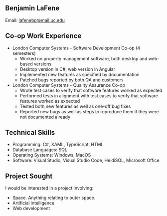 ## Benjamin LaFene

Email: lafenebp@mail.uc.edu

## Co-op Work Experience

* London Computer Systems - Software Development Co-op (4 semesters)
  * Worked on property management software, both desktop and web-based versions
  * Desktop version in C#, web version in Angular
  * Implemented new features as specified by documentation
  * Patched bugs reported by both QA and customers
* London Computer Systems - Quality Assurance Co-op
  * Wrote test cases to verify that software features worked as expected
  * Performed tests in alignment with test cases to verify that software features worked as expected
  * Tested both new features as well as one-off bug fixes
  * Reported new bugs as well as steps to reproduce them if they were not documented already
  

## Technical Skills
* Programming: C#, XAML, TypeScript, HTML
* Database Languages: SQL
* Operating Systems: Windows, MacOS
* Software: Visual Studio, Visual Studio Code, HeidiSQL, Microsoft Office

## Project Sought
I would be interested in a project involving:
* Space. Anything relating to outer space.
* Artificial intelligence
* Web development
